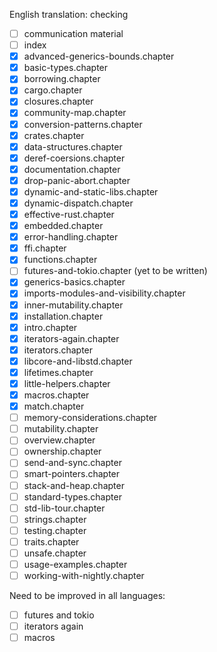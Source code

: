 English translation: checking

* [ ] communication material
* [ ] index 
* [x] advanced-generics-bounds.chapter
* [x] basic-types.chapter
* [x] borrowing.chapter
* [x] cargo.chapter
* [x] closures.chapter
* [x] community-map.chapter
* [x] conversion-patterns.chapter
* [x] crates.chapter
* [x] data-structures.chapter
* [x] deref-coersions.chapter
* [x] documentation.chapter
* [x] drop-panic-abort.chapter
* [x] dynamic-and-static-libs.chapter
* [x] dynamic-dispatch.chapter
* [x] effective-rust.chapter
* [x] embedded.chapter
* [x] error-handling.chapter
* [x] ffi.chapter
* [x] functions.chapter
* [ ] futures-and-tokio.chapter (yet to be written)
* [x] generics-basics.chapter
* [x] imports-modules-and-visibility.chapter
* [x] inner-mutability.chapter
* [x] installation.chapter
* [x] intro.chapter
* [x] iterators-again.chapter
* [x] iterators.chapter
* [x] libcore-and-libstd.chapter
* [x] lifetimes.chapter
* [x] little-helpers.chapter
* [x] macros.chapter
* [x] match.chapter
* [ ] memory-considerations.chapter
* [ ] mutability.chapter
* [ ] overview.chapter
* [ ] ownership.chapter
* [ ] send-and-sync.chapter
* [ ] smart-pointers.chapter
* [ ] stack-and-heap.chapter
* [ ] standard-types.chapter
* [ ] std-lib-tour.chapter
* [ ] strings.chapter
* [ ] testing.chapter
* [ ] traits.chapter
* [ ] unsafe.chapter
* [ ] usage-examples.chapter
* [ ] working-with-nightly.chapter

Need to be improved in all languages:

* [ ] futures and tokio
* [ ] iterators again
* [ ] macros